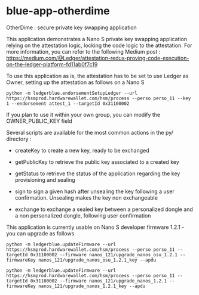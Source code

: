 # blue-app-otherdime 
OtherDime : secure private key swapping application

This application demonstrates a Nano S private key swapping application relying on the attestation logic, locking the code logic to the attestation. For more information, you can refer to the following Medium post : https://medium.com/@Ledger/attestation-redux-proving-code-execution-on-the-ledger-platform-fd11ab0f7c19

To use this application as is, the attestation has to be set to use Ledger as Owner, setting up the attestation as follows on a Nano S  

```
python -m ledgerblue.endorsementSetupLedger --url https://hsmprod.hardwarewallet.com/hsm/process --perso perso_11 --key 1 --endorsement attest_1 --targetId 0x31100002
```

If you plan to use it within your own group, you can modify the OWNER_PUBLIC_KEY field 

Several scripts are available for the most common actions in the py/ directory : 

  * createKey to create a new key, ready to be exchanged

  * getPublicKey to retrieve the public key associated to a created key

  * getStatus to retrieve the status of the application regarding the key provisioning and sealing

  * sign to sign a given hash after unsealing the key following a user confirmation. Unsealing makes the key non exchangeable

  * exchange to exchange a sealed key between a personalized dongle and a non personalized dongle, following user confirmation 

This application is currently usable on Nano S developer firmware 1.2.1 - you can upgrade as follows

```
python -m ledgerblue.updateFirmware --url https://hsmprod.hardwarewallet.com/hsm/process --perso perso_11 --targetId 0x31100002 --firmware nanos_121/upgrade_nanos_osu_1.2.1 --firmwareKey nanos_121/upgrade_nanos_osu_1.2.1_key --apdu

python -m ledgerblue.updateFirmware --url https://hsmprod.hardwarewallet.com/hsm/process --perso perso_11 --targetId 0x31100002 --firmware nanos_121/upgrade_nanos_1.2.1 --firmwareKey nanos_121/upgrade_nanos_1.2.1_key --apdu

```
    
